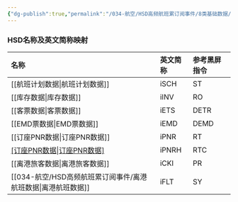 ```yaml
---
{"dg-publish":true,"permalink":"/034-航空/HSD高频航班累订阅事件/8类基础数据/","dgPassFrontmatter":true}
---
```



### HSD名称及英文简称映射

|                  名称 | 英文简称 | 参考黑屏指令 |
| :---------------------| :-------- | :------------ |
|      [[航班计划数据\|航班计划数据]] | iSCH     | ST           |
|          [[库存数据\|库存数据]] | iINV     | RO           |
|          [[客票数据\|客票数据]] | iETS     | DETR         |
|         [[EMD票数据\|EMD票数据]] | iEMD     | DEMD         |
|       [[订座PNR数据\|订座PNR数据]] | iPNR     | RT           |
| [[订座PNR数据\|订座PNR数据]](历史) | iPNRH    | RTC          |
|      [[离港旅客数据\|离港旅客数据]] | iCKI     | PR           |
|      [[034-航空/HSD高频航班累订阅事件/离港航班数据\|离港航班数据]] | iFLT     | SY           |

